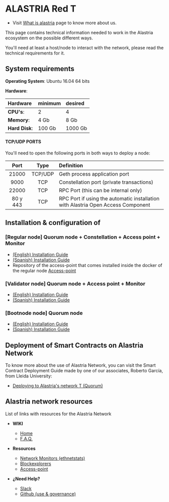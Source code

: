 # ALASTRIA Red T #

* Visit [What is alastria](https://alastria.io/en/) page to know more about us.

This page contains technical information needed to work in the Alastria ecosystem on the possible different ways.

You'll need at least a host/node to interact with the network, please read the technical requirements for it.

[//]: # ( Para ello, necesitarás como mínimo un nodo para poder intercatuar, ese nodo ha de tener por lo menos las siguientes especificaciones: )

## System requirements

**Operating System**: Ubuntu 16.04 64 bits

**Hardware**:

| Hardware | minimum | desired |
|:------- |:-------- |:---------|
| **CPU's**: | 2 |  4 |
| **Memory**: | 4 Gb |  8 Gb |
| **Hard Disk**: | 100 Gb |  1000 Gb |


#### TCP/UDP PORTS

You'll need to open the following ports in both ways to deploy a node:

[//]: # (También es necesario habilitar los siguientes puertos de E/S en la maquina en la que vamos a desplegar el nodo:)

| Port | Type | Definition |
|:------:|:-----:|:---------- |
|21000| TCP/UDP | Geth process application port |
|9000| TCP | Constellation port (private transactions)|
|22000| TCP | RPC Port (this can be internal only) |
|80 y 443| TCP | RPC Port if using the automatic installation with Alastria Open Access Component|


## Installation & configuration of 

### [Regular node] Quorum node + Constellation + Access point + Monitor

* [(English) Installation Guide](https://medium.com/babel-go2chain/setting-in-motion-a-regular-node-in-the-telsius-network-of-alastria-c2d67b8369c7)
* [(Spanish) Installation Guide](https://medium.com/babel-go2chain/c%C3%B3mo-poner-en-marcha-un-nodo-regular-en-la-red-telsius-de-alastria-876d9dcf7ccb)
* Repository of the access-point that comes installed inside the docker of the regular node [Access-point](https://github.com/alastria/alastria-access-point)

### [Validator node] Quorum node + Access point + Monitor

* [(English) Installation Guide](https://medium.com/babel-go2chain/setting-in-motion-a-validator-node-in-the-telsius-network-of-alastria-906629bc6920)
* [(Spanish) Installation Guide](https://medium.com/babel-go2chain/c%C3%B3mo-poner-en-marcha-un-nodo-validador-en-la-red-telsius-de-alastria-676bdccc253a)

### [Bootnode node] Quorum node

* [(English) Installation Guide](https://medium.com/babel-go2chain/setting-in-motion-a-bootnode-in-the-telsius-network-of-alastria-8e13915cb85d)
* [(Spanish) Installation Guide](https://medium.com/babel-go2chain/c%C3%B3mo-poner-en-marcha-un-bootnode-en-la-red-telsius-de-alastria-18eacb20b224)

## Deployment of Smart Contracts on Alastria Network
To know more about the use of Alastria Network, you can visit the Smart Contract Deployment Guide made by one of our associates, Roberto García, from Lleida University:
* [Deploying to Alastria's network T (Quorum)](https://github.com/rogargon/copyrightly.io/blob/master/docs/NetworkT.md)

## Alastria network resources

[//]: # ( Aquí encontrarás una lista con enlaces a diferentes servicios de la red alastria, netstats, blockexplorers, etc. )

List of links with resources for the Alastria Network

* **WIKI**
	* [Home](https://github.com/alastria/alastria-node/wiki) 
	* [F.A.Q.](https://github.com/alastria/alastria-node/wiki/FAQ_INDEX_EN)

* **Resources**
	* [Network Monitors (ethnetstats)](https://github.com/alastria/alastria-node/wiki/Links)
	* [Blockexplorers](https://github.com/alastria/alastria-node/wiki/Links)
	* [Access-point](https://github.com/alastria/alastria-access-point)

* **¿Need Help?**
	* [Slack](https://github.com/alastria/alastria-node/wiki/HELP)
	* [Github (use & governance)](https://github.com/alastria/alastria-node/wiki/HELP)
